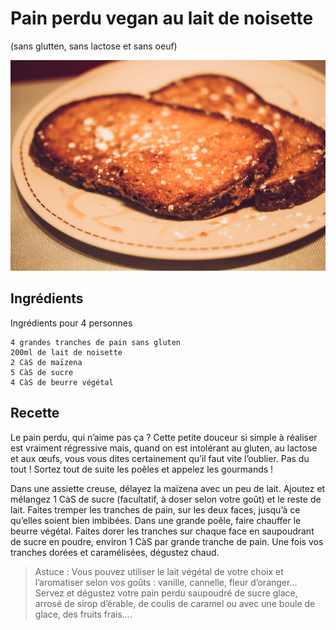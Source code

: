 # Pain perdu vegan au lait de noisette
(sans glutten, sans lactose et sans oeuf)  

![](../img/pain-perdu2.jpg)

## Ingrédients
Ingrédients pour 4 personnes

    4 grandes tranches de pain sans gluten
    200ml de lait de noisette
    2 CàS de maïzena
    5 CàS de sucre
    4 CàS de beurre végétal

## Recette
Le pain perdu, qui n’aime pas ça ? Cette petite douceur si simple à réaliser est vraiment régressive mais, quand on est intolérant au gluten, au lactose et aux œufs, vous vous dites certainement qu’il faut vite l’oublier. Pas du tout ! Sortez tout de suite les poêles et appelez les gourmands !

Dans une assiette creuse, délayez la maïzena avec un peu de lait. Ajoutez et mélangez 1 CàS de sucre (facultatif, à doser selon votre goût) et le reste de lait.
Faites tremper les tranches de pain, sur les deux faces, jusqu’à ce qu’elles soient bien imbibées.
Dans une grande poêle, faire chauffer le beurre végétal. Faites dorer les tranches sur chaque face en saupoudrant de sucre en poudre, environ 1 CàS par grande tranche de pain. Une fois vos tranches dorées et caramélisées, dégustez chaud.

> Astuce : Vous pouvez utiliser le lait végétal de votre choix et l’aromatiser selon vos goûts : vanille, cannelle, fleur d’oranger… Servez et dégustez votre pain perdu saupoudré de sucre glace, arrosé de sirop d’érable, de coulis de caramel ou avec une boule de glace, des fruits frais….

